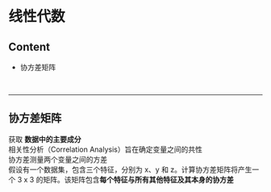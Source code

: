 # 线性代数
## Content
- 协方差矩阵

<br>

------
## 协方差矩阵
获取 <b>数据中的主要成分</b>  
相关性分析（Correlation Analysis）旨在确定变量之间的共性  
协方差测量两个变量之间的方差  
假设有一个数据集，包含三个特征，分别为 x、y 和 z。计算协方差矩阵将产生一个 3 x 3 的矩阵。该矩阵包含<b>每个特征与所有其他特征及其本身的协方差</b>
